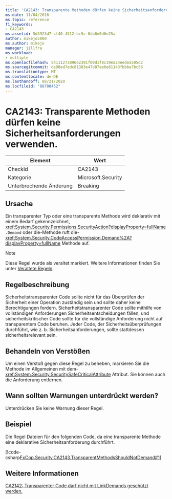 ```yaml
---
title: 'CA2143: Transparente Methoden dürfen keine Sicherheitsanforderungen verwenden.'
ms.date: 11/04/2016
ms.topic: reference
f1_keywords:
- CA2143
ms.assetid: 5d3923d7-cf40-4512-bc5c-0db0e0d6e25a
author: mikejo5000
ms.author: mikejo
manager: jillfra
ms.workload:
- multiple
ms.openlocfilehash: 5411127389662391f09d1f8c39ea24eedea505d2
ms.sourcegitcommit: de98ed7edc81383e47b87ae6e61143fbbbe7bc56
ms.translationtype: MT
ms.contentlocale: de-DE
ms.lasthandoff: 08/21/2020
ms.locfileid: "88708452"
---
```

# <a name="ca2143-transparent-methods-should-not-use-security-demands"></a>CA2143: Transparente Methoden dürfen keine Sicherheitsanforderungen verwenden.

|Element|Wert|
|-|-|
|CheckId|CA2143|
|Kategorie|Microsoft.Security|
|Unterbrechende Änderung|Breaking|

## <a name="cause"></a>Ursache
Ein transparenter Typ oder eine transparente Methode wird deklarativ mit einem Bedarf gekennzeichnet, <xref:System.Security.Permissions.SecurityAction?displayProperty=fullName> `.Demand` oder die-Methode ruft die- <xref:System.Security.CodeAccessPermission.Demand%2A?displayProperty=fullName> Methode auf.

> [!NOTE]
> Diese Regel wurde als veraltet markiert. Weitere Informationen finden Sie unter [Veraltete Regeln](fxcop-rule-port-status.md#deprecated-rules).

## <a name="rule-description"></a>Regelbeschreibung
Sicherheitstransparenter Code sollte nicht für das Überprüfen der Sicherheit einer Operation zuständig sein und sollte daher keine Berechtigungen fordern. Sicherheitstransparenter Code sollte mithilfe von vollständigen Anforderungen Sicherheitsentscheidungen fällen, und sicherheitskritischer Code sollte für die vollständige Anforderung nicht auf transparentem Code beruhen. Jeder Code, der Sicherheitsüberprüfungen durchführt, wie z. b. Sicherheitsanforderungen, sollte stattdessen sicherheitsrelevant sein.

## <a name="how-to-fix-violations"></a>Behandeln von Verstößen
Um einen Verstoß gegen diese Regel zu beheben, markieren Sie die Methode im Allgemeinen mit dem- <xref:System.Security.SecuritySafeCriticalAttribute> Attribut. Sie können auch die Anforderung entfernen.

## <a name="when-to-suppress-warnings"></a>Wann sollten Warnungen unterdrückt werden?
Unterdrücken Sie keine Warnung dieser Regel.

## <a name="example"></a>Beispiel
Die Regel Dateien für den folgenden Code, da eine transparente Methode eine deklarative Sicherheitsanforderung durchführt.

[!code-csharp[FxCop.Security.CA2143.TransparentMethodsShouldNotDemand#1](../code-quality/codesnippet/CSharp/ca2143-transparent-methods-should-not-use-security-demands_1.cs)]

## <a name="see-also"></a>Weitere Informationen
[CA2142: Transparenter Code darf nicht mit LinkDemands geschützt werden.](../code-quality/ca2142.md)
